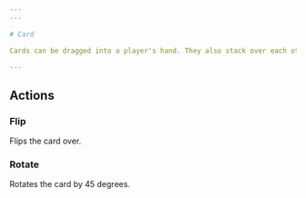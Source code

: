 ```yaml
---
---

# Card

Cards can be dragged into a player's hand. They also stack over each other to form a [deck](./deck).

---
```


## Actions

### Flip

Flips the card over.

### Rotate

Rotates the card by 45 degrees.
